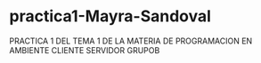 # practica1-Mayra-Sandoval
PRACTICA 1 DEL TEMA 1 DE LA MATERIA DE PROGRAMACION EN AMBIENTE CLIENTE SERVIDOR GRUPOB
